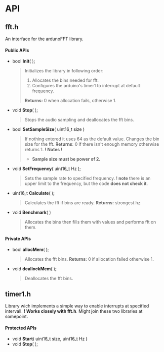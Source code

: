 # API

  

## fft.h
An interface for the ardunoFFT library.
#### Public APIs
* bool **Init**( );
   >Initializes the library in following order:
   >1.   Allocates the bins needed for fft.
   >2. Configures the arduino's timer1 to interrupt at default frequency.
   >
   >**Returns:** 0 when allocation fails, otherwise 1.
*   void **Stop**( );
    > Stops the audio sampling and deallocates the fft bins.

* bool **SetSampleSize**( uint16_t size )
     > If nothing entered it uses 64 as the default value.
     >Changes the bin size for the fft.
     > **Returns:** 0 if there isn't enough memory otherwise returns 1.
     > **! Notes !**
    > *  ****Sample size must be power of 2.****
    
 * void **SetFrequency**( uint16_t Hz );
    > Sets the sample rate to specified frequency.
    > **! note** there is an upper limit to the frequency, but the code **does not check it**.

* uint16_t **Calculate**( );
  > Calculates the fft if bins are ready.
  > **Returns:** strongest hz

* void **Benchmark**( )
  > Allocates the bins then fills them with values and performs fft on them.

#### Private APIs
* bool **allocMem**( );
  >Allocates the fft bins.
  >**Returns:** 0 if allocation failed otherwise 1.
* void **deallockMem**( );
  > Deallocates the fft bins.


## timer1.h
   Library wich implements a simple way to enable interrupts at specified intervall. **! Works closely with fft.h**. Might join these two libraries at somepoint.

#### Protected APIs
* void **Start**( uint16_t size, uint16_t Hz )
* void **Stop**( );